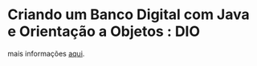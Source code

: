 # Criando um Banco Digital com Java e Orientação a Objetos : DIO

mais informações [aqui](https://github.com/falvojr/lab-banco-digital-oo).
